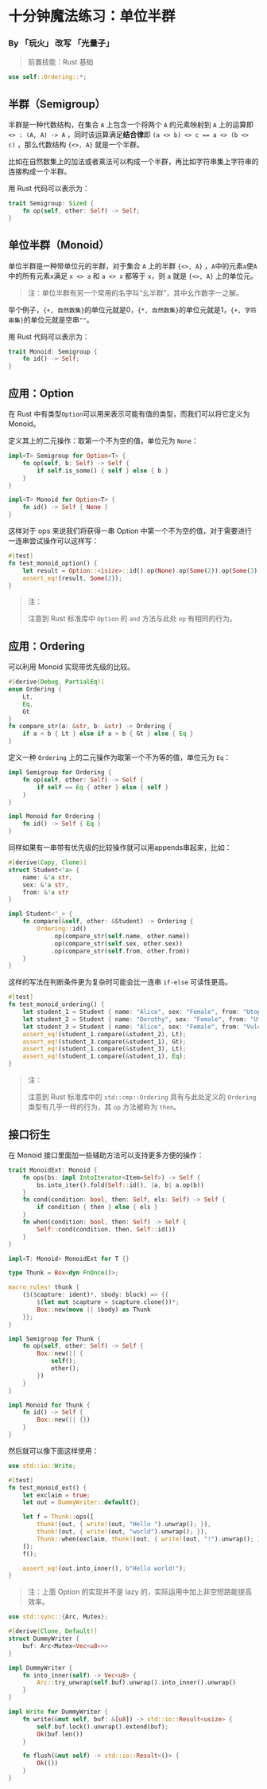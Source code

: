 # 十分钟魔法练习：单位半群

### By 「玩火」 改写 「光量子」

> 前置技能：Rust 基础

```rust
use self::Ordering::*;
```

## 半群（Semigroup）

半群是一种代数结构，在集合 `A` 上包含一个将两个 `A` 的元素映射到 `A` 上的运算即 `<> : (A, A) -> A` ，同时该运算满足**结合律**即 `(a <> b) <> c == a <> (b <> c)` ，那么代数结构 `{<>, A}` 就是一个半群。

比如在自然数集上的加法或者乘法可以构成一个半群，再比如字符串集上字符串的连接构成一个半群。

用 Rust 代码可以表示为：

```rust
trait Semigroup: Sized {
    fn op(self, other: Self) -> Self;
}
```

## 单位半群（Monoid）

单位半群是一种带单位元的半群，对于集合 `A` 上的半群 `{<>, A}` ，`A`中的元素`a`使`A`中的所有元素`x`满足 `x <> a` 和 `a <> x` 都等于 `x`，则 `a` 就是 `{<>, A}` 上的单位元。

> 注：单位半群有另一个常用的名字叫“幺半群”，其中幺作数字一之解。

举个例子，`{+, 自然数集}`的单位元就是0，`{*, 自然数集}`的单位元就是1，`{+, 字符串集}`的单位元就是空串`""`。

用 Rust 代码可以表示为：

```rust
trait Monoid: Semigroup {
    fn id() -> Self;
}
```

## 应用：Option

在 Rust 中有类型`Option`可以用来表示可能有值的类型，而我们可以将它定义为 Monoid。

定义其上的二元操作：取第一个不为空的值，单位元为 `None`：

```rust
impl<T> Semigroup for Option<T> {
    fn op(self, b: Self) -> Self {
        if self.is_some() { self } else { b }
    }
}

impl<T> Monoid for Option<T> {
    fn id() -> Self { None }
}
```

这样对于 ops 来说我们将获得一串 Option 中第一个不为空的值，对于需要进行一连串尝试操作可以这样写：

```rust
#[test]
fn test_monoid_option() {
    let result = Option::<isize>::id().op(None).op(Some(2)).op(Some(3)).op(None);
    assert_eq!(result, Some(2));
}
```

> 注：
> 
> 注意到 Rust 标准库中 `Option` 的 `and` 方法与此处 `op` 有相同的行为。

## 应用：Ordering

可以利用 Monoid 实现带优先级的比较。

```rust
#[derive(Debug, PartialEq)]
enum Ordering {
    Lt,
    Eq,
    Gt
}
fn compare_str(a: &str, b: &str) -> Ordering {
    if a < b { Lt } else if a > b { Gt } else { Eq }
}
```

定义一种 `Ordering` 上的二元操作为取第一个不为等的值，单位元为 `Eq`：

```rust
impl Semigroup for Ordering {
    fn op(self, other: Self) -> Self {
        if self == Eq { other } else { self }
    }
}

impl Monoid for Ordering {
    fn id() -> Self { Eq }
}
```

同样如果有一串带有优先级的比较操作就可以用appends串起来，比如：

```rust
#[derive(Copy, Clone)]
struct Student<'a> {
    name: &'a str,
    sex: &'a str,
    from: &'a str
}

impl Student<'_> {
    fn compare(&self, other: &Student) -> Ordering {
        Ordering::id()
            .op(compare_str(self.name, other.name))
            .op(compare_str(self.sex, other.sex))
            .op(compare_str(self.from, other.from))
    }
}
```

这样的写法在判断条件更为复杂时可能会比一连串 `if-else` 可读性更高。

```rust
#[test]
fn test_monoid_ordering() {
    let student_1 = Student { name: "Alice", sex: "Female", from: "Utopia" };
    let student_2 = Student { name: "Dorothy", sex: "Female", from: "Utopia" };
    let student_3 = Student { name: "Alice", sex: "Female", from: "Vulcan" };
    assert_eq!(student_1.compare(&student_2), Lt);
    assert_eq!(student_3.compare(&student_1), Gt);
    assert_eq!(student_1.compare(&student_3), Lt);
    assert_eq!(student_1.compare(&student_1), Eq);
}
```

> 注：
>
> 注意到 Rust 标准库中的 `std::cmp::Ordering` 具有与此处定义的 `Ordering` 类型有几乎一样的行为，其 `op` 方法被称为 `then`。

## 接口衍生

在 Monoid 接口里面加一些辅助方法可以支持更多方便的操作：

```rust
trait MonoidExt: Monoid {
    fn ops(bs: impl IntoIterator<Item=Self>) -> Self {
        bs.into_iter().fold(Self::id(), |a, b| a.op(b))
    }
    fn cond(condition: bool, then: Self, els: Self) -> Self {
        if condition { then } else { els }
    }
    fn when(condition: bool, then: Self) -> Self {
        Self::cond(condition, then, Self::id())
    }
}

impl<T: Monoid> MonoidExt for T {}

type Thunk = Box<dyn FnOnce()>;

macro_rules! thunk {
    ($($capture: ident)*, $body: block) => {{
        $(let mut $capture = $capture.clone())*;
        Box::new(move || $body) as Thunk
    }};
}

impl Semigroup for Thunk {
    fn op(self, other: Self) -> Self {
        Box::new(|| {
            self();
            other();
        })
    }
}

impl Monoid for Thunk {
    fn id() -> Self {
        Box::new(|| {})
    }
}
```

然后就可以像下面这样使用：

```rust
use std::io::Write;

#[test]
fn test_monoid_ext() {
    let exclaim = true;
    let out = DummyWriter::default();

    let f = Thunk::ops([
        thunk!(out, { write!(out, "Hello ").unwrap(); }),
        thunk!(out, { write!(out, "world").unwrap(); }),
        Thunk::when(exclaim, thunk!(out, { write!(out, "!").unwrap(); })),
    ]);
    f();

    assert_eq!(out.into_inner(), b"Hello world!");
}
```

> 注：上面 Option 的实现并不是 lazy 的，实际运用中加上非空短路能提高效率。

```rust
use std::sync::{Arc, Mutex};

#[derive(Clone, Default)]
struct DummyWriter {
    buf: Arc<Mutex<Vec<u8>>>
}

impl DummyWriter {
    fn into_inner(self) -> Vec<u8> {
        Arc::try_unwrap(self.buf).unwrap().into_inner().unwrap()
    }
}

impl Write for DummyWriter {
    fn write(&mut self, buf: &[u8]) -> std::io::Result<usize> {
        self.buf.lock().unwrap().extend(buf);
        Ok(buf.len())
    }

    fn flush(&mut self) -> std::io::Result<()> {
        Ok(())
    }
}
```